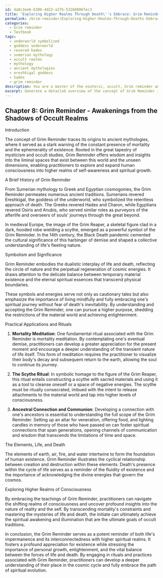 ```yaml
---
id: da8c3ee6-630b-4d23-a2fb-53260806fec3
title: 'Exploring Higher Realms Through Death\''s Embrace: Grim Reminder'
permalink: /Grim-reminder/Exploring-Higher-Realms-Through-Deaths-Embrace-Grim-Reminder/
categories:
  - Grim reminder
  - Textbook
tags:
  - underworld symbolized
  - goddess underworld
  - revered hades
  - sumerian mythology
  - occult realms
  - mythology
  - ancient mythologies
  - ereshkigal goddess
  - hades
  - grim reminder
description: You are a master of the esoteric, occult, Grim reminder and education, you have written many textbooks on the subject in ways that provide students with rich and deep understanding of the subject. You are being asked to write textbook-like sections on a topic and you do it with full context, explainability, and reliability in accuracy to the true facts of the topic at hand, in a textbook style that a student would easily be able to learn from, in a rich, engaging, and contextual way. Always include relevant context (such as formulas and history), related concepts, and in a way that someone can gain deep insights from.
excerpt: Generate a detailed overview of the concept of Grim Reminder in the context of occult studies as it would appear in a grimoire or spellbook, discussing its history, symbolism, and significance, as well as practical applications and rituals associated with this concept. Include insights into the deeper understanding of Grim Reminder and its relationship with the elements of life and death, the ephemerality of existence, and exploring the higher realms of consciousness.
---
```

## Chapter 8: Grim Reminder - Awakenings from the Shadows of Occult Realms

Introduction

The concept of Grim Reminder traces its origins to ancient mythologies, where it served as a stark warning of the constant presence of mortality and the ephemerality of existence. Rooted in the great tapestry of mysticism and occult studies, Grim Reminder offers wisdom and insights into the liminal spaces that exist between this world and the unseen dimensions, enabling practitioners to explore and expand human consciousness into higher realms of self-awareness and spiritual growth.

A Brief History of Grim Reminder

From Sumerian mythology to Greek and Egyptian cosmogonies, the Grim Reminder permeates numerous ancient traditions. Sumerians revered Ereshkigal, the goddess of the underworld, who symbolized the relentless approach of death. The Greeks revered Hades and Charon, while Egyptians revered Osiris and Anubis, who served similar roles as purveyors of the afterlife and overseers of souls' journeys through the great beyond.

In medieval Europe, the image of the Grim Reaper, a skeletal figure clad in a dark, hooded robe wielding a scythe, emerged as a powerful symbol of the Grim Reminder. In the 14th century, the Black Death pandemic cemented the cultural significance of this harbinger of demise and shaped a collective understanding of life's fleeting nature.

Symbolism and Significance

Grim Reminder embodies the dualistic interplay of life and death, reflecting the circle of nature and the perpetual regeneration of cosmic energies. It draws attention to the delicate balance between temporary material existence and the eternal spiritual essences that transcend physical boundaries.

These symbols and energies serve not only as cautionary tales but also emphasize the importance of living mindfully and fully embracing one's spiritual journey without fear of death's inevitability. By understanding and accepting the Grim Reminder, one can pursue a higher purpose, shedding the restrictions of the material world and achieving enlightenment.

Practical Applications and Rituals

1. **Mortality Meditation**: One fundamental ritual associated with the Grim Reminder is mortality meditation. By contemplating one's eventual demise, practitioners can develop a greater appreciation for the present moment and encourage a deeper understanding of the transient nature of life itself. This form of meditation requires the practitioner to visualize their body's decay and subsequent return to the earth, allowing the soul to continue its journey.

2. **The Scythe Ritual**: In symbolic homage to the figure of the Grim Reaper, this ritual entails constructing a scythe with sacred materials and using it as a tool to cleanse oneself or a space of negative energies. The scythe must be ritually consecrated, imbued with the intent to release attachments to the material world and tap into higher levels of consciousness.

3. **Ancestral Connection and Communion**: Developing a connection with one's ancestors is essential to understanding the full scope of the Grim Reminder. Setting up an altar for veneration, offering food, and lighting candles in memory of those who have passed on can foster spiritual connections that span generations, opening channels of communication and wisdom that transcends the limitations of time and space.

The Elements, Life, and Death

The elements of earth, air, fire, and water intertwine to form the foundation of human existence. Grim Reminder illustrates the cyclical relationship between creation and destruction within these elements. Death's presence within the cycle of life serves as a reminder of the fluidity of existence and the importance of acknowledging the divine energies that govern the cosmos.

Exploring Higher Realms of Consciousness

By embracing the teachings of Grim Reminder, practitioners can navigate the shifting realms of consciousness and uncover profound insights into the nature of reality and the self. By transcending mortality's constraints and mastering the mysteries of life and death, the initiate can ultimately achieve the spiritual awakening and illumination that are the ultimate goals of occult traditions.

In conclusion, the Grim Reminder serves as a potent reminder of both life's impermanence and its interconnectedness with higher spiritual realms. It fosters a profound appreciation for existence while stressing the importance of personal growth, enlightenment, and the vital balance between the forces of life and death. By engaging in rituals and practices associated with Grim Reminder, practitioners can develop a deeper understanding of their place in the cosmic cycle and fully embrace the path of spiritual evolution.
